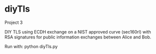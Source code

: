 # diyTls
Project 3

DIY TLS using ECDH exchange on a NIST approved curve (sec160rl) with RSA signatures for public information exchanges between Alice and Bob.

Run with:
python diyTls.py
